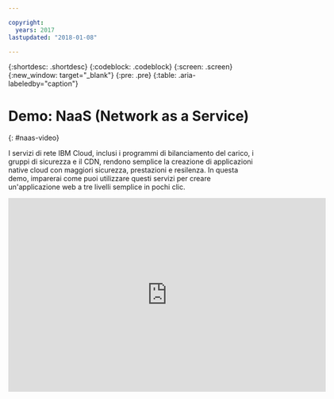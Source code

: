 ```yaml
---

copyright:
  years: 2017
lastupdated: "2018-01-08"

---
```


{:shortdesc: .shortdesc}
{:codeblock: .codeblock}
{:screen: .screen}
{:new_window: target="_blank"}
{:pre: .pre}
{:table: .aria-labeledby="caption"}

# Demo: NaaS (Network as a Service)
{: #naas-video}

I servizi di rete IBM Cloud, inclusi i programmi di bilanciamento del carico, i gruppi di sicurezza e il CDN, rendono semplice la creazione di applicazioni native cloud con maggiori sicurezza, prestazioni e resilenza. In questa demo, imparerai come puoi utilizzare questi servizi per creare un'applicazione web a tre livelli semplice in pochi clic.

<p>
  <div class="embed-responsive embed-responsive-16by9">
    <iframe class="embed-responsive-item" id="youtubeplayer" type="text/html" width="640" height="390" src="https://www.youtube.com/embed/LRvNCXvtkX0?rel=0" frameborder="0" webkitallowfullscreen mozallowfullscreen allowfullscreen> </iframe>
  </div>
</p>
